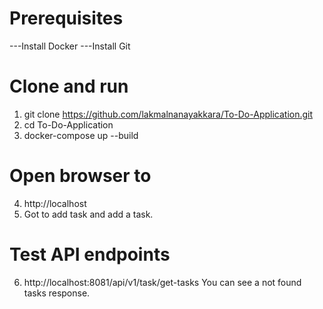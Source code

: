 # Prerequisites
---Install Docker
---Install Git

# Clone and run
1. git clone https://github.com/lakmalnanayakkara/To-Do-Application.git
2. cd To-Do-Application
3. docker-compose up --build

# Open browser to 
4. http://localhost
5. Got to add task and add a task.

# Test API endpoints
6. http://localhost:8081/api/v1/task/get-tasks
   You can see a not found tasks response.

